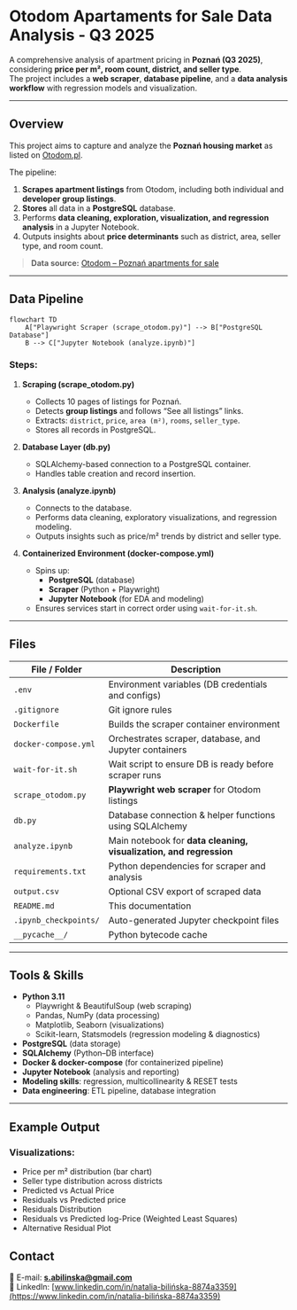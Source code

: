 # Otodom Apartaments for Sale Data Analysis - Q3 2025

A comprehensive analysis of apartment pricing in **Poznań (Q3 2025)**, considering **price per m², room count, district, and seller type**.  
The project includes a **web scraper**, **database pipeline**, and a **data analysis workflow** with regression models and visualization.

---

## Overview

This project aims to capture and analyze the **Poznań housing market** as listed on [Otodom.pl](https://www.otodom.pl/pl/wyniki/sprzedaz/mieszkanie/wielkopolskie/poznan/poznan/poznan).  

The pipeline:
1. **Scrapes apartment listings** from Otodom, including both individual and **developer group listings**.
2. **Stores** all data in a **PostgreSQL** database.
3. Performs **data cleaning, exploration, visualization, and regression analysis** in a Jupyter Notebook.
4. Outputs insights about **price determinants** such as district, area, seller type, and room count.

> **Data source:** [Otodom – Poznań apartments for sale](https://www.otodom.pl/pl/wyniki/sprzedaz/mieszkanie/wielkopolskie/poznan/poznan/poznan)


---

## Data Pipeline

```mermaid
flowchart TD
    A["Playwright Scraper (scrape_otodom.py)"] --> B["PostgreSQL Database"]
    B --> C["Jupyter Notebook (analyze.ipynb)"]

```

### Steps:
1. **Scraping (scrape_otodom.py)**  
   - Collects 10 pages of listings for Poznań.
   - Detects **group listings** and follows “See all listings” links.
   - Extracts: `district`, `price`, `area (m²)`, `rooms`, `seller_type`.  
   - Stores all records in PostgreSQL.

2. **Database Layer (db.py)**  
   - SQLAlchemy-based connection to a PostgreSQL container.
   - Handles table creation and record insertion.

3. **Analysis (analyze.ipynb)**  
   - Connects to the database.
   - Performs data cleaning, exploratory visualizations, and regression modeling.
   - Outputs insights such as price/m² trends by district and seller type.

4. **Containerized Environment (docker-compose.yml)**  
   - Spins up:
     - **PostgreSQL** (database)
     - **Scraper** (Python + Playwright)
     - **Jupyter Notebook** (for EDA and modeling)
   - Ensures services start in correct order using `wait-for-it.sh`.

---

## Files

| File / Folder           | Description                                                        |
|-------------------------|--------------------------------------------------------------------|
| `.env`                  | Environment variables (DB credentials and configs)                 |
| `.gitignore`            | Git ignore rules                                                   |
| `Dockerfile`            | Builds the scraper container environment                           |
| `docker-compose.yml`    | Orchestrates scraper, database, and Jupyter containers             |
| `wait-for-it.sh`        | Wait script to ensure DB is ready before scraper runs              |
| `scrape_otodom.py`      | **Playwright web scraper** for Otodom listings                     |
| `db.py`                 | Database connection & helper functions using SQLAlchemy            |
| `analyze.ipynb`         | Main notebook for **data cleaning, visualization, and regression** |
| `requirements.txt`      | Python dependencies for scraper and analysis                       |
| `output.csv`            | Optional CSV export of scraped data                                |
| `README.md`             | This documentation                                                 |
| `.ipynb_checkpoints/`   | Auto-generated Jupyter checkpoint files                            |
| `__pycache__/`          | Python bytecode cache                                              |

---

## Tools & Skills

- **Python 3.11**
  - Playwright & BeautifulSoup (web scraping)
  - Pandas, NumPy (data processing)
  - Matplotlib, Seaborn (visualizations)
  - Scikit-learn, Statsmodels (regression modeling & diagnostics)
- **PostgreSQL** (data storage)
- **SQLAlchemy** (Python–DB interface)
- **Docker & docker-compose** (for containerized pipeline)
- **Jupyter Notebook** (analysis and reporting)
- **Modeling skills**: regression, multicollinearity & RESET tests
- **Data engineering**: ETL pipeline, database integration

---

## Example Output

### Visualizations:
- Price per m² distribution (bar chart)
- Seller type distribution across districts
- Predicted vs Actual Price
- Residuals vs Predicted price
- Residuals Distribution
- Residuals vs Predicted log-Price (Weighted Least Squares)
- Alternative Residual Plot


## Contact

📧 E-mail: **s.abilinska@gmail.com**  
💼 LinkedIn: [www.linkedin.com/in/natalia-bilińska-8874a3359](https://www.linkedin.com/in/natalia-bilińska-8874a3359)

